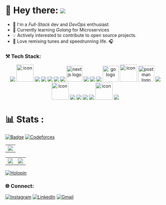 <!--<div align="center">
<img src="https://github.com/Anmol-Baranwal/Cool-GIFs-For-GitHub/assets/74038190/0c7eb6ed-663b-4ce4-bfbd-18239a38ba1b" width="100%">
</div>-->

# 👋 Hey there: ![](https://komarev.com/ghpvc/?username=ShinichiShi&label=Profile+views&style=flat&color=blueviolet)
- 🌱 I'm a *Full-Stack* dev and *DevOps* enthusiast
- 🌱 Currently learning *Golang* for Microservices
- 💡 Actively interested to contribute to open source projects.
- 🎵 Love remixing tunes and speedrunning life. 🎧

### ⚒️ Tech Stack:
<p align="center">
    <img src="https://skillicons.dev/icons?i=c" />
    <img src="https://techstack-generator.vercel.app/cpp-icon.svg" alt="icon" width="54" height="54" />
    <img src="https://skillicons.dev/icons?i=ts" />
    <img src="https://skillicons.dev/icons?i=js" />
    <img src="https://skillicons.dev/icons?i=solidity" />
    <img src="https://skillicons.dev/icons?i=python" />
    <img src="https://skillicons.dev/icons?i=tailwind" />
    <img src="https://cdn.jsdelivr.net/gh/devicons/devicon/icons/nextjs/nextjs-original.svg" height="50" alt="nextjs logo"  />
    <img src="https://skillicons.dev/icons?i=nodejs" />
    <img src="https://skillicons.dev/icons?i=express" />
    <img src="https://skillicons.dev/icons?i=firebase" />
    <img src="https://cdn.jsdelivr.net/gh/devicons/devicon/icons/go/go-original.svg" height="50" alt="go logo"  />
    <img src="https://techstack-generator.vercel.app/prettier-icon.svg" alt="icon" width="54" height="54" />
    <img src="https://cdn.simpleicons.org/postman/FF6C37" height="50" alt="postman logo" />
    <img src="https://skillicons.dev/icons?i=vite" />
    <img src="https://techstack-generator.vercel.app/react-icon.svg" alt="icon" width="54" height="54" />
    <img src="https://skillicons.dev/icons?i=git" />
    <img src="https://skillicons.dev/icons?i=githubactions" />
    <img src="https://skillicons.dev/icons?i=github" />
    <img src="https://skillicons.dev/icons?i=git,githubactions,github" />
    <img src="https://techstack-generator.vercel.app/docker-icon.svg" alt="icon" width="54" height="54" />
    <img src="https://skillicons.dev/icons?i=ubuntu" />
 </p>
 
# 📊 Stats :
[![Badge](https://cp-logo.vercel.app/codechef/shinichishi)](https://www.codechef.com/users/shinichishi) [![Codeforces](https://badges.riever.dev/codeforces/Shinichi_shi.svg)](https://codeforces.com/profile/jo_on)
<table align="center">
  <tr>
    <td>
      <img src="https://github-readme-streak-stats.herokuapp.com?user=ShinichiShi&theme=black-ice&hide_border=true&card_width=705">
    </td>
  </tr>
</table>

<table align="center">
  <tr>
    <td>
      <img src="http://github-profile-summary-cards.vercel.app/api/cards/stats?username=ShinichiShi&theme=transparent">
    </td>
    <td>
      <img src="http://github-profile-summary-cards.vercel.app/api/cards/most-commit-language?username=ShinichiShi&theme=transparent">
    </td>
  </tr>
</table>

[![Holopin](https://holopin.me/ShinichiShi)](https://holopin.io/@ShinichiShi)

### 🌐 Connect:
[![Instagram](https://img.shields.io/badge/Instagram-%23E4405F.svg?logo=Instagram&logoColor=white)](https://www.instagram.com/shinichi_shi/)  [![LinkedIn](https://img.shields.io/badge/LinkedIn-%230077B5.svg?logo=linkedin&logoColor=white)](https://www.linkedin.com/in/supreeth-c-shinichi/) [![Gmail](https://img.shields.io/badge/Gmail-D14836?logo=gmail&logoColor=white)](mailto:supreeth2020@gmail.com)
